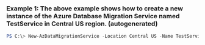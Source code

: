 ### Example 1: The above example shows how to create a new instance of the Azure Database Migration Service named TestService in Central US region. (autogenerated)
```powershell
PS C:\> New-AzDataMigrationService -Location Central US -Name TestService -ResourceGroupName myResourceGroup -Sku Basic_2vCores -VirtualSubnetId $virtualSubNetId
```


